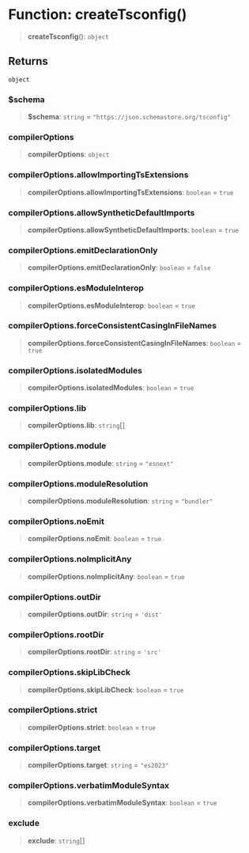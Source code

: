 # Function: createTsconfig()

> **createTsconfig**(): `object`

## Returns

`object`

### $schema

> **$schema**: `string` = `"https://json.schemastore.org/tsconfig"`

### compilerOptions

> **compilerOptions**: `object`

### compilerOptions.allowImportingTsExtensions

> **compilerOptions.allowImportingTsExtensions**: `boolean` = `true`

### compilerOptions.allowSyntheticDefaultImports

> **compilerOptions.allowSyntheticDefaultImports**: `boolean` = `true`

### compilerOptions.emitDeclarationOnly

> **compilerOptions.emitDeclarationOnly**: `boolean` = `false`

### compilerOptions.esModuleInterop

> **compilerOptions.esModuleInterop**: `boolean` = `true`

### compilerOptions.forceConsistentCasingInFileNames

> **compilerOptions.forceConsistentCasingInFileNames**: `boolean` = `true`

### compilerOptions.isolatedModules

> **compilerOptions.isolatedModules**: `boolean` = `true`

### compilerOptions.lib

> **compilerOptions.lib**: `string`[]

### compilerOptions.module

> **compilerOptions.module**: `string` = `"esnext"`

### compilerOptions.moduleResolution

> **compilerOptions.moduleResolution**: `string` = `"bundler"`

### compilerOptions.noEmit

> **compilerOptions.noEmit**: `boolean` = `true`

### compilerOptions.noImplicitAny

> **compilerOptions.noImplicitAny**: `boolean` = `true`

### compilerOptions.outDir

> **compilerOptions.outDir**: `string` = `'dist'`

### compilerOptions.rootDir

> **compilerOptions.rootDir**: `string` = `'src'`

### compilerOptions.skipLibCheck

> **compilerOptions.skipLibCheck**: `boolean` = `true`

### compilerOptions.strict

> **compilerOptions.strict**: `boolean` = `true`

### compilerOptions.target

> **compilerOptions.target**: `string` = `"es2023"`

### compilerOptions.verbatimModuleSyntax

> **compilerOptions.verbatimModuleSyntax**: `boolean` = `true`

### exclude

> **exclude**: `string`[]

